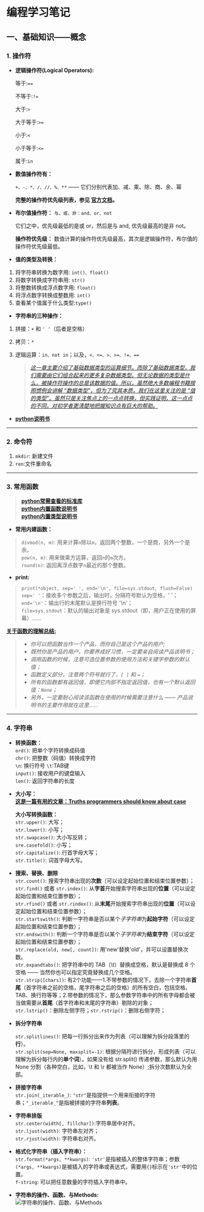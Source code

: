 # 编程学习笔记

## 一、基础知识——概念
### 1. 操作符
* **逻辑操作符(Logical Operators):**

  等于:`==`

  不等于:`!=`

  大于:`>`

  大于等于:`>=`

  小于:`<`

  小于等于:`<=`

  属于:`in`

* **数值操作符有：**

  `+、-、*、/、//、%、**` —— 它们分别代表加、减、乘、除、商、余、幂

  **完整的操作符优先级列表，参见 [官方文档](https://docs.python.org/3/reference/expressions.html#operator-precedence)。**

* **布尔值操作符：**
  `与、或、非：and、or、not`

  它们之中，优先级最低的是或 or，然后是与 and, 优先级最高的是非 not。

  **操作符优先级：** 数值计算的操作符优先级最高，其次是逻辑操作符，布尔值的操作符优先级最低。

* **值的类型及转换：**
1. 将字符串转换为数字用: `int()、float()`
2. 将数字转换成字符串用: `str()`
3. 将整数转换成浮点数字用: `float()`
4. 将浮点数字转换成整数用: `int()`
5. 查看某个值属于什么类型:`type()`


* **字符串的三种操作：**

1. 拼接：`+` 和 `' '`（后者是空格）
2. 拷贝：`*`
3. 逻辑运算：`in、not in`；以及，`<、<=、>、>=、!=、==`

    > *[这一章主要介绍了基础数据类型的运算细节。而除了基础数据类型，我们需要由它们组合起来的更多复杂数据类型。但无论数据的类型是什么，被操作符操作的总是该数据的值。所以，虽然绝大多数编程书籍按照惯例会讲解 “数据类型”，但为了究其本质，我们在这里关注的是 “值的类型”。虽然只是关注焦点上的一点点转换，但实践证明，这一点点的不同，对初学者更清楚地把握知识点有巨大的帮助。](https://github.com/selfteaching/the-craft-of-selfteaching/blob/b20e3b092696cc0e098377345ffc56063768d7eb/Part.1.E.2.values-and-their-operators.ipynb)*

* **[python说明书](https://docs.python.org/zh-cn/3.7/)**
---

### 2. 命令符

1. `mkdir`: 新建文件
2. `ren`:文件重命名
---
### 3. 常用函数  
>**[python常需查看的标准库](https://docs.python.org/zh-cn/3/library/index.html)**  
**[python内置函数说明书](https://docs.python.org/zh-cn/3/library/functions.html)**  
**[python内置类型说明书](https://docs.python.org/zh-cn/3/library/stdtypes.html)**  

* **常用内建函数：**

>`divmod(n, m)`: 用来计算`n`除以`m`，返回两个整数，一个是商，另外一个是余。  
`pow(n, m)`: 用来做乘方运算，返回`n`的`m`次方。  
`round(n)`: 返回离浮点数字`n`最近的那个整数。

* **print:**


>`print(*object, sep=' ', end='\n', file=sys.stdout, flush=False)`  
`sep=' '`：接收多个参数之后，输出时，分隔符号默认为空格，' '；  
`end='\n'`：输出行的末尾默认是换行符号 '\n'；  
`file=sys.stdout`：默认的输出对象是 sys.stdout（即，用户正在使用的屏幕）……

**[关于函数的理解总结:](https://github.com/hermanxie/the-craft-of-selfteaching-1/blob/master/Part.1.E.4.functions.ipynb)**
>* *你可以把函数当作一个产品，而你自己是这个产品的用户;*  
>* *既然你是产品的用户，你要养成好习惯，一定要亲自阅读产品说明书；*  
>* *调用函数的时候，注意可选位置参数的使用方法和关键字参数的默认值；*  
>* *函数定义部分，注意两个符号就行了，`[ ]` 和 `=`；*
>* *所有的函数都有返回值，即便它内部不指定返回值，也有一个默认返回值：`None`；* 
>* *另外，一定要耐心阅读该函数在使用的时候需要注意什么 —— 产品说明书的主要作用就在这里……*
---
### 4. 字符串

* **转换函数：**  
`ord()`: 把单个字符转换成码值  
`chr()`: 把整数（码值）转换成字符  
`\n`: 换行符号  `\t`:TAB键  
`input()`: 接收用户的键盘输入  
`len()`: 返回字符串的长度  
* **大小写：**  
**[这是一篇有用的文章：Truths programmers should know about case](https://www.b-list.org/weblog/2018/nov/26/case/)**  

  **大小写转换函数：**  
`str.upper()`: 大写；  
`str.lower()`: 小写；  
`str.swapcase()`: 大小写反转；  
`sre.casefold()`: 小写；  
`str.capitalize()`: 行首字母大写；  
`str.title()`: 词首字母大写。  

* **搜索、替换、删除**  
`str.count()`: 搜索字符串出现的**次数**（可以设定起始位置和结束位置参数）；  
`str.find()` 或者 `str.index()`: 从**字首**开始搜索字符串出现的**位置**（可以设定起始位置和结束位置参数）；  
`str.rfind()` 或者 `str.rindex()`: 从**末尾**开始搜索字符串出现的**位置**（可以设定起始位置和结束位置参数）；  
`str.startswith()`: 判断一字符串是否以某个*子字符串*为**起始字符**（可以设定起始位置和结束位置参数）；  
`str.endswith()`: 判断一个字符串是否以某个*子字符串*为**结束字符**（可以设定起始位置和结束位置参数）；  
`str.replace(old, new[, count])`: 用'new'替换'old'，并可以设置替换次数。  
`str.expandtabs()`: 把字符串中的 TAB（\t）替换成空格，默认是替换成 8 个空格 —— 当然你也可以指定究竟替换成几个空格。  
`str.strip([chars])`: 有2个功能——1.不带参数的情况下，去除一个字符串**首尾**（首字符串之前的空格，尾字符串之后的空格）的所有空白，包括空格、TAB、换行符等等；2.带参数的情况下，那么参数字符串中的所有字母都会被当做需要从**首尾**（首字符串和末尾的字符串）剔除的对象；  
`str.lstrip()`：删除左侧字符；`str.rstrip()`：删除右侧字符；  

* **拆分字符串**  

  `str.splitlines()`: 把每一行拆分出来作为列表（可以理解为拆分段落里的**行**）。  
  `str.split(sep=None, maxsplit=-1)`: 根据分隔符进行拆分，形成列表（可以理解为拆分每行内的**单个词**）。如果没有给 str.split() 传递参数，那么默认为用 None 分割（各种空白，比如，\t 和 \r 都被当作 None）;拆分次数默认为全部。  

* **拼接字符串**  
`str.join(_iterable_)`: `"str"`是指提供一个用来衔接的字符串；`"_iterable_"`是指被拼接的字符串**列表**。

* **字符串排版**  
`str.center(width[, fillchar])`:字符串居中对齐。  
`str.ljust(width)`: 字符串左对齐；  
`str.rjust(width)`: 字符串右对齐。

* **格式化字符串（插入字符串）：**  
`str.format(*args, **kwargs)`: `'str'`是指被插入的整体字符串；参数`(*args, **kwargs)`是被插入的字符串或表达式，需要用`{}`标示在`'str'`中的位置。  
`f-string`: 可以把任意数量的字符插入字符串中。

* **字符串的操作、函数、与Methods:**  
![**字符串的操作、函数、与Methods**](https://nbviewer.jupyter.org/github/hermanxie/the-craft-of-selfteaching-1/blob/master/images/string-concepts.png)





